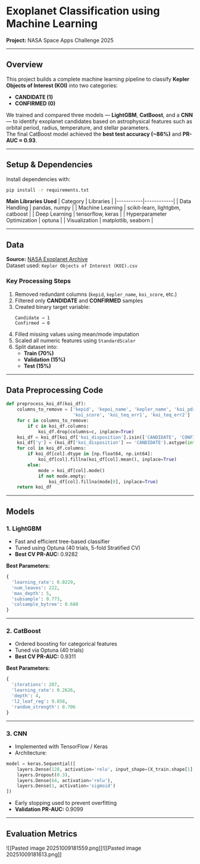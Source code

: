 # Exoplanet Classification using Machine Learning  
**Project:** NASA Space Apps Challenge 2025  

---

## Overview
This project builds a complete machine learning pipeline to classify **Kepler Objects of Interest (KOI)** into two categories:  
- **CANDIDATE (1)**  
- **CONFIRMED (0)**  

We trained and compared three models — **LightGBM**, **CatBoost**, and a **CNN** — to identify exoplanet candidates based on astrophysical features such as orbital period, radius, temperature, and stellar parameters.  
The final CatBoost model achieved the **best test accuracy (~86%)** and **PR-AUC ≈ 0.93**.

---

## Setup & Dependencies

Install dependencies with:
```bash
pip install -r requirements.txt
```

**Main Libraries Used**
| Category | Libraries |
|-----------|------------|
| Data Handling | pandas, numpy |
| Machine Learning | scikit-learn, lightgbm, catboost |
| Deep Learning | tensorflow, keras |
| Hyperparameter Optimization | optuna |
| Visualization | matplotlib, seaborn |

---

##  Data

**Source:** [NASA Exoplanet Archive](https://exoplanetarchive.ipac.caltech.edu/)  
Dataset used: `Kepler Objects of Interest (KOI).csv`  

### Key Processing Steps
1. Removed redundant columns (`kepid`, `kepler_name`, `koi_score`, etc.)
2. Filtered only **CANDIDATE** and **CONFIRMED** samples  
3. Created binary target variable:  
   ```
   Candidate → 1
   Confirmed → 0
   ```
4. Filled missing values using mean/mode imputation  
5. Scaled all numeric features using `StandardScaler`  
6. Split dataset into:
   - **Train (70%)**
   - **Validation (15%)**
   - **Test (15%)**

---

##  Data Preprocessing Code

```python
def preprocess_koi_df(koi_df):
    columns_to_remove = ['kepid', 'kepoi_name', 'kepler_name', 'koi_pdisposition',
                         'koi_score', 'koi_teq_err1', 'koi_teq_err2']
    for c in columns_to_remove:
        if c in koi_df.columns:
            koi_df.drop(columns=c, inplace=True)
    koi_df = koi_df[koi_df['koi_disposition'].isin(['CANDIDATE', 'CONFIRMED'])]
    koi_df['y'] = (koi_df['koi_disposition'] == 'CANDIDATE').astype(int)
    for col in koi_df.columns:
        if koi_df[col].dtype in [np.float64, np.int64]:
            koi_df[col].fillna(koi_df[col].mean(), inplace=True)
        else:
            mode = koi_df[col].mode()
            if not mode.empty:
                koi_df[col].fillna(mode[0], inplace=True)
    return koi_df
```

---

## Models

###  1. LightGBM
- Fast and efficient tree-based classifier  
- Tuned using Optuna (40 trials, 5-fold Stratified CV)  
- **Best CV PR-AUC:** 0.9282  

**Best Parameters:**
```python
{
  'learning_rate': 0.0229,
  'num_leaves': 222,
  'max_depth': 5,
  'subsample': 0.773,
  'colsample_bytree': 0.688
}
```

---

###  2. CatBoost
- Ordered boosting for categorical features  
- Tuned via Optuna (40 trials)  
- **Best CV PR-AUC:** 0.9311  

**Best Parameters:**
```python
{
  'iterations': 287,
  'learning_rate': 0.2626,
  'depth': 4,
  'l2_leaf_reg': 9.858,
  'random_strength': 0.706
}
```

---

###  3. CNN
- Implemented with TensorFlow / Keras  
- Architecture:
```python
model = keras.Sequential([
    layers.Dense(128, activation='relu', input_shape=(X_train.shape[1],)),
    layers.Dropout(0.3),
    layers.Dense(64, activation='relu'),
    layers.Dense(1, activation='sigmoid')
])
```
- Early stopping used to prevent overfitting  
- **Validation PR-AUC:** 0.9099

---

##  Evaluation Metrics

![[Pasted image 20251009181559.png]]![[Pasted image 20251009181613.png]]
